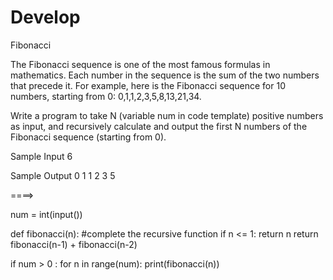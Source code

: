 # Develop

Fibonacci

The Fibonacci sequence is one of the most famous formulas in mathematics.
Each number in the sequence is the sum of the two numbers that precede it.
For example, here is the Fibonacci sequence for 10 numbers, starting from 0: 0,1,1,2,3,5,8,13,21,34.

Write a program to take N (variable num in code template) positive numbers as input, and recursively calculate and output the first N numbers of the Fibonacci sequence (starting from 0).

Sample Input
6

Sample Output
0
1
1
2
3
5

====>

num = int(input())

def fibonacci(n):
	#complete the recursive function 
	if n <= 1:
		return n
	return fibonacci(n-1) + fibonacci(n-2)
	
	
if num > 0 :
	for n in range(num):
		print(fibonacci(n))

